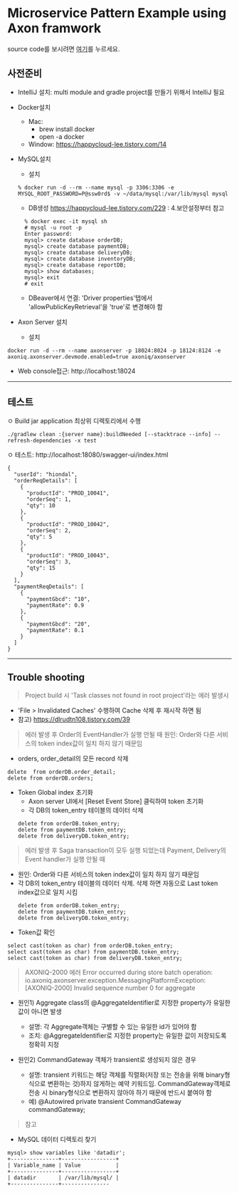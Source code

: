 # Microservice Pattern Example using Axon framwork

source code를 보시려면  [여기](https://github.com/happykubepia/agilemall-axon.git)를 누르세요. 

## 사전준비
- IntelliJ 설치: multi module and gradle project를 만들기 위해서 IntelliJ 필요
- Docker설치
  - Mac:
    - brew install docker
    - open -a docker
  - Window: https://happycloud-lee.tistory.com/14

- MySQL설치
  - 설치
  ```
  % docker run -d --rm --name mysql -p 3306:3306 -e MYSQL_ROOT_PASSWORD=P@ssw0rd$ -v ~/data/mysql:/var/lib/mysql mysql
  ```
  - DB생성
  https://happycloud-lee.tistory.com/229 : 4.보안설정부터 참고
  ```
    % docker exec -it mysql sh
    # mysql -u root -p 
    Enter password: 
    mysql> create database orderDB;
    mysql> create database paymentDB;
    mysql> create database deliveryDB;
    mysql> create database inventoryDB;
    mysql> create database reportDB;
    mysql> show databases;
    mysql> exit
    # exit
  ```
  - DBeaver에서 연결: 'Driver properties'탭에서 'allowPublicKeyRetrieval'을 'true'로 변경해야 함

- Axon Server 설치
  - 설치
```  
docker run -d --rm --name axonserver -p 18024:8024 -p 18124:8124 -e axoniq.axonserver.devmode.enabled=true axoniq/axonserver
```
  - Web console접근: http://localhost:18024

----

## 테스트 

ㅇ Build jar
application 최상위 디렉토리에서 수행
```
./gradlew clean :{server name}:buildNeeded [--stacktrace --info] --refresh-dependencies -x test 
```

ㅇ 테스트: http://localhost:18080/swagger-ui/index.html
```
{
  "userId": "hiondal",
  "orderReqDetails": [
    {
      "productId": "PROD_10041",
      "orderSeq": 1,
      "qty": 10
    },
    {
      "productId": "PROD_10042",
      "orderSeq": 2,
      "qty": 5
    },
    {
      "productId": "PROD_10043",
      "orderSeq": 3,
      "qty": 15
    }
  ],
  "paymentReqDetails": [
    {
      "paymentGbcd": "10",
      "paymentRate": 0.9
    },
    {
      "paymentGbcd": "20",
      "paymentRate": 0.1
    }
  ]
}
```

----

## Trouble shooting

> Project build 시 'Task classes not found in root project'라는 에러 발생시 
  - 'File > Invalidated Caches' 수행하여 Cache 삭제 후 재시작 하면 됨 
  - 참고) https://dlrudtn108.tistory.com/39


> 에러 발생 후 Order의 EventHandler가 실행 안될 때 
  원인: Order와 다른 서비스의 token index값이 일치 하지 않기 때문임 
  - orders, order_detail의 모든 record 삭제 
  ```
  delete  from orderDB.order_detail;
  delete from orderDB.orders;
  ```
  - Token Global index 초기화 
    - Axon server UI에서 [Reset Event Store] 클릭하여 token 초기화
    - 각 DB의 token_entry 테이블의 데이터 삭제
    ```
    delete from orderDB.token_entry;
    delete from paymentDB.token_entry;
    delete from deliveryDB.token_entry;
    ```
> 에러 발생 후 Saga transaction이 모두 실행 되었는데 Payment, Delivery의 Event handler가 실행 안될 때
  - 원인: Order와 다른 서비스의 token index값이 일치 하지 않기 때문임 
  - 각 DB의 token_entry 테이블의 데이터 삭제. 삭제 하면 자동으로 Last token index값으로 일치 시킴
    ```
    delete from orderDB.token_entry;
    delete from paymentDB.token_entry;
    delete from deliveryDB.token_entry;
    ```
  - Token값 확인 
  ```
  select cast(token as char) from orderDB.token_entry;
  select cast(token as char) from paymentDB.token_entry;
  select cast(token as char) from deliveryDB.token_entry;
  ```

> AXONIQ-2000 에러
Error occurred during store batch operation: 
io.axoniq.axonserver.exception.MessagingPlatformException: [AXONIQ-2000] Invalid sequence number 0 for aggregate
  - 원인1) Aggregate class의 @AggregateIdentifier로 지정한 property가 유일한 값이 아니면 발생 
    - 설명: 각 Aggregate객체는 구별할 수 있는 유일한 id가 있어야 함   
    - 조치: @AggregateIdentifier로 지정한 property는 유일한 값이 저장되도록 정확히 지정 

  - 원인2) CommandGateway 객체가 transient로 생성되지 않은 경우 
    - 설명: transient 키워드는 해당 객체를 직렬화(저장 또는 전송을 위해 binary형식으로 변환하는 것)하지 않게하는 예약 키워드임. CommandGateway객체로 전송 시 binary형식으로 변환하지 않아야 하기 때문에 반드시 붙여야 함
    - 예)
    @Autowired
    private transient CommandGateway commandGateway;


> 참고
  - MySQL 데이터 디렉토리 찾기 
```
mysql> show variables like 'datadir';
+---------------+-----------------+
| Variable_name | Value           |
+---------------+-----------------+
| datadir       | /var/lib/mysql/ |
+---------------+---------------
```



